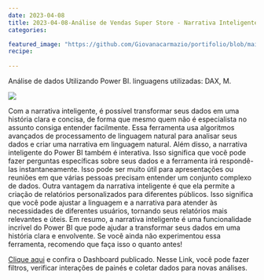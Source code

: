 ```yaml
---
date: 2023-04-08
title: 2023-04-08-Análise de Vendas Super Store - Narrativa Inteligente
categories:

featured_image: "https://github.com/Giovanacarmazio/portifolio/blob/main/images/An%C3%A1lise%20de%20Vendas%20Super%20Store.jpg.jpg?raw=true"
recipe:
 
---
```



Análise de dados Utilizando Power BI. linguagens utilizadas: DAX, M.



![](https://raw.githubusercontent.com/Giovanacarmazio/portifolio/main/images/An%C3%A1lise%20de%20Vendas%20Super%20Store2.jpg)


Com a narrativa inteligente, é possível transformar seus dados em uma história clara e concisa, de forma que mesmo quem não é especialista no assunto consiga entender facilmente. Essa ferramenta usa algoritmos avançados de processamento de linguagem natural para analisar seus dados e criar uma narrativa em linguagem natural.
Além disso, a narrativa inteligente do Power BI também é interativa. Isso significa que você pode fazer perguntas específicas sobre seus dados e a ferramenta irá respondê-las instantaneamente. Isso pode ser muito útil para apresentações ou reuniões em que várias pessoas precisam entender um conjunto complexo de dados.
Outra vantagem da narrativa inteligente é que ela permite a criação de relatórios personalizados para diferentes públicos. Isso significa que você pode ajustar a linguagem e a narrativa para atender às necessidades de diferentes usuários, tornando seus relatórios mais relevantes e úteis.
Em resumo, a narrativa inteligente é uma funcionalidade incrível do Power BI que pode ajudar a transformar seus dados em uma história clara e envolvente. Se você ainda não experimentou essa ferramenta, recomendo que faça isso o quanto antes!



<a href="https://app.powerbi.com/view?r=eyJrIjoiN2E1ZmIwMDctNWJlOC00YWNkLWE0NzgtYjA5OWNiYTNmMTg3IiwidCI6ImU5YzYxMzhlLTQyZmUtNGM3MS1iMWFkLTc1ZjA1NTdiOWI0NSJ9">Clique aqui</a> e confira o Dashboard publicado.
Nesse Link, você pode fazer filtros, verificar interações de painés e coletar dados para novas análises.


